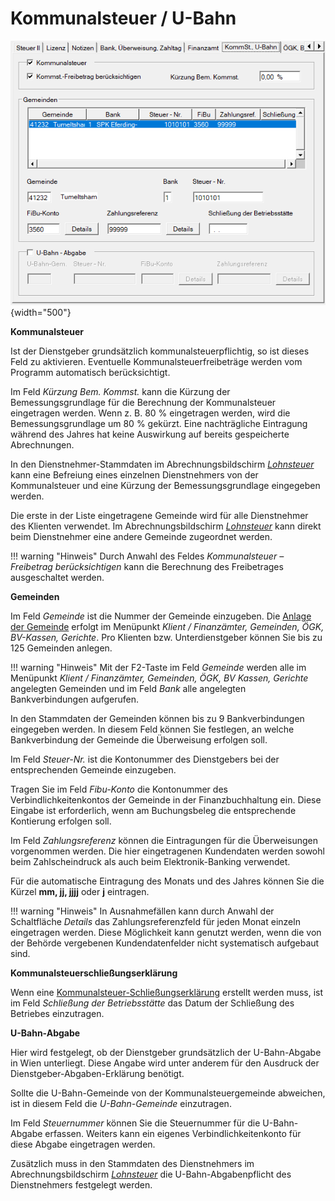 # Kommunalsteuer / U-Bahn

![Image](<img/image25.png>){width="500"}

**Kommunalsteuer**

Ist der Dienstgeber grundsätzlich kommunalsteuerpflichtig, so ist dieses Feld zu aktivieren. Eventuelle Kommunalsteuerfreibeträge werden vom Programm automatisch berücksichtigt.

Im Feld *Kürzung Bem. Kommst.* kann die Kürzung der Bemessungsgrundlage für die Berechnung der Kommunalsteuer eingetragen werden. Wenn z. B. 80 % eingetragen werden, wird die Bemessungsgrundlage um 80 % gekürzt. Eine nachträgliche Eintragung während des Jahres hat keine Auswirkung auf bereits gespeicherte Abrechnungen.

In den Dienstnehmer-Stammdaten im Abrechnungsbildschirm [*Lohnsteuer*](../../Abrechnungsbildschirme/Lohnsteuer.md) kann eine Befreiung eines einzelnen Dienstnehmers von der Kommunalsteuer und eine Kürzung der Bemessungsgrundlage eingegeben werden.

Die erste in der Liste eingetragene Gemeinde wird für alle Dienstnehmer des Klienten verwendet. Im Abrechnungsbildschirm [*Lohnsteuer*](../../Abrechnungsbildschirme/Lohnsteuer.md) kann direkt beim Dienstnehmer eine andere Gemeinde zugeordnet werden.

!!! warning "Hinweis"
    Durch Anwahl des Feldes *Kommunalsteuer – Freibetrag berücksichtigen* kann die Berechnung des Freibetrages ausgeschaltet werden.


**Gemeinden** 

Im Feld *Gemeinde* ist die Nummer der Gemeinde einzugeben. Die [Anlage der Gemeinde](../../Finanzämter,%20Gemeinden,%20ÖGK,%20BV-Kassen,%20Gerichte.md) erfolgt im Menüpunkt *Klient / Finanzämter, Gemeinden, ÖGK, BV-Kassen, Gerichte*. Pro Klienten bzw. Unterdienstgeber können Sie bis zu 125 Gemeinden anlegen.

!!! warning "Hinweis"
    Mit der F2-Taste im Feld *Gemeinde* werden alle im Menüpunkt *Klient / Finanzämter, Gemeinden, ÖGK, BV Kassen, Gerichte* angelegten Gemeinden und im Feld *Bank* alle angelegten Bankverbindungen aufgerufen.

In den Stammdaten der Gemeinden können bis zu 9 Bankverbindungen eingegeben werden. In diesem Feld können Sie festlegen, an welche Bankverbindung der Gemeinde die Überweisung erfolgen soll.

Im Feld *Steuer-Nr.* ist die Kontonummer des Dienstgebers bei der entsprechenden Gemeinde einzugeben.

Tragen Sie im Feld *Fibu-Konto* die Kontonummer des Verbindlichkeitenkontos der Gemeinde in der Finanzbuchhaltung ein. Diese Eingabe ist erforderlich, wenn am Buchungsbeleg die entsprechende Kontierung erfolgen soll.

Im Feld *Zahlungsreferenz* können die Eintragungen für die Überweisungen vorgenommen werden. Die hier eingetragenen Kundendaten werden sowohl beim Zahlscheindruck als auch beim Elektronik-Banking verwendet.

Für die automatische Eintragung des Monats und des Jahres können Sie die Kürzel **mm, jj, jjjj** oder **j** eintragen.

!!! warning "Hinweis"
    In Ausnahmefällen kann durch Anwahl der Schaltfläche *Details* das Zahlungsreferenzfeld für jeden Monat einzeln eingetragen werden. Diese Möglichkeit kann genutzt werden, wenn die von der Behörde vergebenen Kundendatenfelder nicht systematisch aufgebaut sind.

**Kommunalsteuerschließungserklärung** 

Wenn eine [Kommunalsteuer-Schließungserklärung](../../Elektronische%20Kommunalsteuererklärung.md) erstellt werden muss, ist im Feld *Schließung der Betriebsstätte* das Datum der Schließung des Betriebes einzutragen.

**U-Bahn-Abgabe**

Hier wird festgelegt, ob der Dienstgeber grundsätzlich der U-Bahn-Abgabe in Wien unterliegt. Diese Angabe wird unter anderem für den Ausdruck der Dienstgeber-Abgaben-Erklärung benötigt.

Sollte die U-Bahn-Gemeinde von der Kommunalsteuergemeinde abweichen, ist in diesem Feld die *U-Bahn-Gemeinde* einzutragen.

Im Feld *Steuernummer* können Sie die Steuernummer für die U-Bahn-Abgabe erfassen. Weiters kann ein eigenes Verbindlichkeitenkonto für diese Abgabe eingetragen werden.

Zusätzlich muss in den Stammdaten des Dienstnehmers im Abrechnungsbildschirm [*Lohnsteuer*](../../Abrechnungsbildschirme/Lohnsteuer.md) die U-Bahn-Abgabenpflicht des Dienstnehmers festgelegt werden.